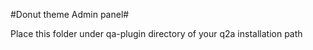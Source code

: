 #Donut theme Admin panel#

Place this folder under qa-plugin directory of your q2a installation path 
